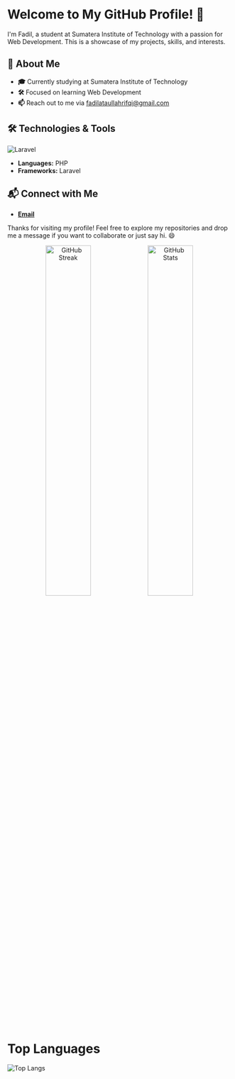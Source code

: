 # Welcome to My GitHub Profile! 🌟

I'm Fadil, a student at Sumatera Institute of Technology with a passion for Web Development. This is a showcase of my projects, skills, and interests.

## 🚀 About Me

- **🎓** Currently studying at Sumatera Institute of Technology
- **🛠️** Focused on learning Web Development
- **📫** Reach out to me via fadilataullahrifqi@gmail.com

## 🛠️ Technologies & Tools

![Laravel](https://img.shields.io/badge/-Laravel-FF2D20?style=flat&logo=laravel&logoColor=black)

- **Languages:** PHP
- **Frameworks:** Laravel

## 📬 Connect with Me

- **[Email](fadilataullahrifqi@gmail.com)**

Thanks for visiting my profile! Feel free to explore my repositories and drop me a message if you want to collaborate or just say hi. 😄

<p align="center">
  <img src="https://github-readme-streak-stats.herokuapp.com/?user=FadilRifqi&theme=dark" alt="GitHub Streak" width="45%" style="vertical-align: middle;">
  <img src="https://github-readme-stats.vercel.app/api?username=FadilRifqi&show_icons=true&hide_title=true&count_private=true&include_all_commits=true&hide=prs&theme=dark" alt="GitHub Stats" width="45%" style="vertical-align: middle;">
</p>

# Top Languages

![Top Langs](https://github-readme-stats.vercel.app/api/top-langs/?username=FadilRifqi&layout=compact&theme=dark)

```

```
